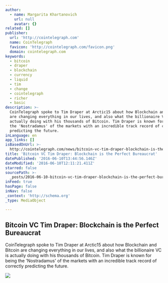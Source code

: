 ```yaml
---
author:
  - name: Margarita Khartanovich
    url: null
    avatar: {}
related: []
publisher:
  url: 'http://cointelegraph.com'
  name: CoinTelegraph
  favicon: 'http://cointelegraph.com/favicon.png'
  domain: cointelegraph.com
keywords:
  - bitcoin
  - draper
  - blockchain
  - currency
  - liquid
  - tim
  - change
  - cointelegraph
  - richer
  - basic
description: >-
  CoinTelegraph spoke to Tim Draper at Arctic15 about how Blockchain and Bitcoin
  are changing everything in our lives, and also what the billionaire VC is
  actually doing with his thousands of Bitcoin. Tim Draper is known for being
  the 'Nostradamus' of the markets with an incredible track record of correctly
  predicting the future.
inLanguage: en
app_links: []
isBasedOnUrl: >-
  http://cointelegraph.com/news/bitcoin-vc-tim-draper-blockchain-is-the-perfect-bureaucrat
title: 'Bitcoin VC Tim Draper: Blockchain is the Perfect Bureaucrat'
datePublished: '2016-06-10T13:44:56.146Z'
dateModified: '2016-06-10T12:11:21.411Z'
starred: false
sourcePath: >-
  _posts/2016-06-10-bitcoin-vc-tim-draper-blockchain-is-the-perfect-bureaucrat.md
inFeed: true
hasPage: false
inNav: false
_context: 'http://schema.org'
_type: MediaObject

---
```

<article style=""><h1>Bitcoin VC Tim Draper: Blockchain is the Perfect Bureaucrat</h1><p>CoinTelegraph spoke to Tim Draper at Arctic15 about how Blockchain and Bitcoin are changing everything in our lives, and also what the billionaire VC is actually doing with his thousands of Bitcoin. Tim Draper is known for being the 'Nostradamus' of the markets with an incredible track record of correctly predicting the future.</p><img src="http://cointelegraph.com/images/725_aHR0cDovL2NvaW50ZWxlZ3JhcGguY29tL3N0b3JhZ2UvdXBsb2Fkcy92aWV3LzQ3YTBmZmIzNjg3NmFlNzgzN2Y3YzA3YWY4ZmU2ZTQ0LmpwZw==.jpg" /></article>